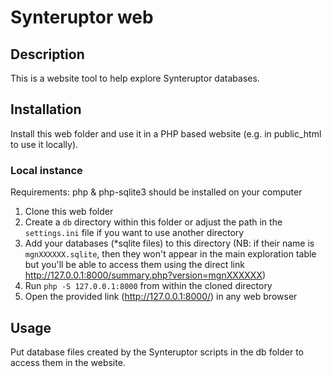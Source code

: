 # Synteruptor web

## Description

This is a website tool to help explore Synteruptor databases.

## Installation

Install this web folder and use it in a PHP based website (e.g. in public_html to use it locally).

### Local instance

Requirements: php & php-sqlite3 should be installed on your computer

1. Clone this web folder
2. Create a `db` directory within this folder or adjust the path in the `settings.ini` file if you want to use another directory
3. Add your databases (*sqlite files) to this directory (NB: if their name is `mgnXXXXXX.sqlite`, then they won't appear in the main exploration table but you'll be able to access them using the direct link <http://127.0.0.1:8000/summary.php?version=mgnXXXXXX>)
4. Run `php -S 127.0.0.1:8000` from within the cloned directory
5. Open the provided link (<http://127.0.0.1:8000/>) in any web browser

## Usage

Put database files created by the Synteruptor scripts in the db folder to access them in the website.

